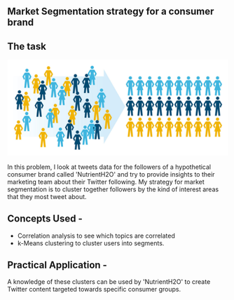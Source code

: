 ## Market Segmentation strategy for a consumer brand

## The task
![Segmentation](https://github.com/sagar-chadha/Coursework/blob/master/Repository_files/segmentation1.jpg) <br>

In this problem, I look at tweets data for the followers of a hypothetical consumer brand called 'NutrientH2O' and try to provide insights to their marketing team about their Twitter following. My strategy for market segmentation is to cluster together followers by the kind of interest areas that they most tweet about. 

## Concepts Used - <br>
* Correlation analysis to see which topics are correlated
* k-Means clustering to cluster users into segments.

## Practical Application - 
A knowledge of these clusters can be used by 'NutrientH2O' to create Twitter content targeted towards specific consumer groups.
